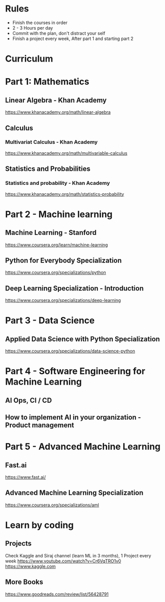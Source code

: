 # Rules
- Finish the courses in order
- 2 - 3 Hours per day
- Commit with the plan, don't distract your self
- Finish a project every week, After part 1 and starting part 2

# Curriculum


# Part 1: Mathematics

## Linear Algebra - Khan Academy
https://www.khanacademy.org/math/linear-algebra

## Calculus
### Multivariat Calculus - Khan Academy
https://www.khanacademy.org/math/multivariable-calculus

## Statistics and Probabilities
### Statistics and probability - Khan Academy
https://www.khanacademy.org/math/statistics-probability


# Part 2 - Machine learning

## Machine Learning - Stanford
https://www.coursera.org/learn/machine-learning

## Python for Everybody Specialization
https://www.coursera.org/specializations/python

## Deep Learning Specialization - Introduction
https://www.coursera.org/specializations/deep-learning


# Part 3 - Data Science
## Applied Data Science with Python Specialization
https://www.coursera.org/specializations/data-science-python


# Part 4 - Software Engineering for Machine Learning
## AI Ops, CI / CD 
## How to implement AI in your organization - Product management


# Part 5 - Advanced Machine Learning
## Fast.ai
https://www.fast.ai/
## Advanced Machine Learning Specialization
https://www.coursera.org/specializations/aml


# Learn by coding
## Projects
Check Kaggle and Siraj channel (learn ML in 3 months), 1 Project every week
https://www.youtube.com/watch?v=Cr6VqTRO1v0
https://www.kaggle.com

## More Books
https://www.goodreads.com/review/list/56428791
